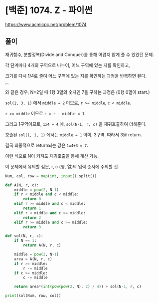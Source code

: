 # [백준] 1074. Z - 파이썬



https://www.acmicpc.net/problem/1074



## 풀이

재귀함수, 분할정복(Divide and Conquer)를 통해 어렵지 않게 풀 수 있었던 문제.



각 단계마다 4개의 구역으로 나누어, 어느 구역에 있는 지를 확인하고,

크기를 다시 1/4로 줄여 어느 구역에 있는 지를 확인하는 과정을 반복하면 된다.



<img src="https://upload.acmicpc.net/adc7cfae-e84d-4d5c-af8e-ee011f8fff8f/-/preview/" alt="img" style="zoom:25%;" />

와 같은 경우, N=2일 때 1행 3열의 숫자인 7을 구하는 과정은 (0행 0열이 start.)



`sol(2, 3, 1)` 에서 `middle = 2` 이므로, `r >= middle`, `c < middle`.

`r >= middle` 이므로 `r = r - middle = 1`

그리고 1구역이므로, `1x4 = 4` 에, `sol(N-1, r, c)` 을 재귀호출하여 더해준다.

호출된 `sol(1, 1, 1)` 에서는 `middle = 1` 이며, 3구역. 따라서 3을 return.

결국 최종적으로 return되는 값은 `1x4+3 = 7`.

이런 식으로 N이 커져도 재귀호출을 통해 계산 가능.



이 문제에서 유의할 점은, r, c (행, 열)의 입력 순서에 주의할 것.



```python
Num, col, row = map(int, input().split())

def A(N, r, c):
    middle = pow(2, N-1)
    if r < middle and c < middle:
        return 0
    elif r >= middle and c < middle:
        return 1
    elif r < middle and c >= middle:
        return 2
    elif r >= middle and c >= middle:
        return 3

def sol(N, r, c):
    if N == 1:
        return A(N, r, c)

    middle = pow(2, N-1)
    area = A(N, r, c)
    if r >= middle:
        r -= middle
    if c >= middle:
        c -= middle

    return area*(int(pow(pow(2, N), 2) / 4)) + sol(N-1, r, c)

print(sol(Num, row, col))
```

